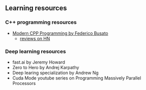 ## Learning resources


### C++ programming resources

- [Modern CPP Programming by Federico Busato](https://github.com/federico-busato/Modern-CPP-Programming)
  - [reviews on HN](https://news.ycombinator.com/item?id=38444834)

### Deep learning resources

- fast.ai by Jeremy Howard
- Zero to Hero by Andrej Karpathy
- Deep learing specialization by Andrew Ng
- Cuda Mode youtube series on Programming Massively Parallel Processors

